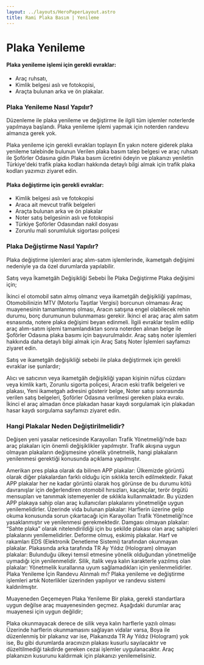```yaml
---
layout: ../layouts/HeroPaperLayout.astro
title: Rami Plaka Basım | Yenileme
---
```


# Plaka Yenileme

#### Plaka yenileme işlemi için gerekli evraklar:

- Araç ruhsatı,
- Kimlik belgesi aslı ve fotokopisi,
- Araçta bulunan arka ve ön plakalar.

### Plaka Yenileme Nasıl Yapılır?

Düzenleme ile plaka yenileme ve değiştirme ile ilgili tüm işlemler noterlerde yapılmaya başlandı. Plaka yenileme işlemi yapmak için noterden randevu almanıza gerek yok.

Plaka yenileme için gerekli evrakları toplayın
En yakın notere giderek plaka yenileme talebinde bulunun
Verilen plaka basım talep belgesi ve araç ruhsatı ile Şoförler Odasına gidin
Plaka basım ücretini ödeyin ve plakanızı yeniletin
Türkiye'deki trafik plaka kodları hakkında detaylı bilgi almak için trafik plaka kodları yazımızı ziyaret edin.

#### Plaka değiştirme için gerekli evraklar:

- Kimlik belgesi aslı ve fotokopisi
- Araca ait mevcut trafik belgeleri
- Araçta bulunan arka ve ön plakalar
- Noter satış belgesinin aslı ve fotokopisi
- Türkiye Şoförler Odasından nakil dosyası
- Zorunlu mali sorumluluk sigortası poliçesi

### Plaka Değiştirme Nasıl Yapılır?

Plaka değiştirme işlemleri araç alım-satım işlemlerinde, ikametgah değişimi nedeniyle ya da özel durumlarda yapılabilir.

Satış veya İkametgâh Değişikliği Sebebi İle Plaka Değiştirme
Plaka değişimi için;

İkinci el otomobil satın almış olmanız veya ikametgâh değişikliği yapılması,
Otomobilinizin MTV (Motorlu Taşıtlar Vergisi) borcunun olmaması
Araç muayenesinin tamamlanmış olması,
Aracın satışına engel olabilecek rehin durumu, borç durumunun bulunmaması gerekir.
İkinci el araç araç alım satım esnasında, notere plaka değişimi beyan edinmeli. İlgili evraklar teslim edilip araç alım-satım işlemi tamamlandıktan sonra noterden alınan belge ile Şoförler Odasına plaka basımı için başvurulmalıdır. Araç satış noter işlemleri hakkında daha detaylı bilgi almak için Araç Satış Noter İşlemleri sayfamızı ziyaret edin.

Satış ve ikametgâh değişikliği sebebi ile plaka değiştirmek için gerekli evraklar ise şunlardır;

Alıcı ve satıcının veya ikametgâh değişikliği yapan kişinin nüfus cüzdanı veya kimlik kartı,
Zorunlu sigorta poliçesi,
Aracın eski trafik belgeleri ve plakası,
Yeni ikametgah adresini gösterir belge,
Noter satışı sonrasında verilen satış belgeleri, Şoförler Odasına verilmesi gereken plaka evrakı.
İkinci el araç almadan önce plakadan hasar kaydı sorgulamak için plakadan hasar kaydı sorgulama sayfamızı ziyaret edin.

### Hangi Plakalar Neden Değiştirilmelidir?

Değişen yeni yasalar neticesinde Karayolları Trafik Yönetmeliği’nde bazı araç plakaları için önemli değişiklikler yapılmıştır. Trafik akışına uygun olmayan plakaların değişmesine yönelik yönetmelik, hangi plakaların yenilenmesi gerektiği konusunda açıklama yapılmıştır.

Amerikan pres plaka olarak da bilinen APP plakalar: Ülkemizde görüntü olarak diğer plakalardan farklı olduğu için sıklıkla tercih edilmektedir. Fakat APP plakalar her ne kadar görüntü olarak hoş görünse de bu durumu kötü davranışlar için değerlendiren otomobil hırsızları, kaçakçılar, terör örgütü mensupları ve tanınmak istemeyenler de sıklıkla kullanmaktadır. Bu yüzden APP plakaya sahip olan araç kullanıcıları plakalarını yönetmeliğe uygun yenilemelidirler.
Üzerinde vida bulunan plakalar: Harflerin üzerine gelip okuma konusunda sorun çıkartacağı için Karayolları Trafik Yönetmeliği’nce yasaklanmıştır ve yenilenmesi gerekmektedir.
Damgası olmayan plakalar: “Sahte plaka” olarak nitelendirildiği için bu şekilde plakası olan araç sahipleri plakalarını yenilemelidirler.
Deforme olmuş, eskimiş plakalar.
Harf ve rakamları EDS (Elektronik Denetleme Sistemi) tarafından okunmayan plakalar.
Plakasında arka tarafında TR Ay Yıldız (Hologram) olmayan plakalar: Bulunduğu ülkeyi temsil etmesine yönelik olduğundan yönetmeliğe uymadığı için yenilenmelidir.
Silik, italik veya kalın karakterle yazılmış olan plakalar: Yönetmelik kurallarına uyum sağlamadıkları için yenilenmelidirler.
Plaka Yenileme İçin Randevu Alınmalı mı?
Plaka yenileme ve değiştirme işlemleri artık Noterlikler üzerinden yapılıyor ve randevu sistemi kaldırılmıştır.

Muayeneden Geçemeyen Plaka Yenileme
Bir plaka, gerekli standartlara uygun değilse araç muayenesinden geçmez. Aşağıdaki durumlar araç muayenesi için uygun değildir;

Plaka okunmayacak derece de silik veya kalın harflerle yazılı olması
Üzerinde harflerin okunmamasını sağlayan vidalar varsa,
Boya ile düzenlenmiş bir plakanız var ise,
Plakanızda TR Ay Yıldız (Hologram) yok ise,
Bu gibi durumlarda aracınızın plakası kusurlu sayılacaktır ve düzeltilmediği takdirde gereken cezai işlemler uygulanacaktır. Araç plakanızın kusurunu kaldırmak için plakanızı yenilemelisiniz.
